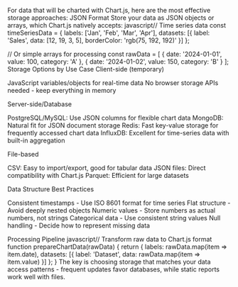 For data that will be charted with Chart.js, here are the most effective storage approaches:
JSON Format
Store your data as JSON objects or arrays, which Chart.js natively accepts:
javascript// Time series data
const timeSeriesData = {
  labels: ['Jan', 'Feb', 'Mar', 'Apr'],
  datasets: [{
    label: 'Sales',
    data: [12, 19, 3, 5],
    borderColor: 'rgb(75, 192, 192)'
  }]
};

// Or simple arrays for processing
const rawData = [
  { date: '2024-01-01', value: 100, category: 'A' },
  { date: '2024-01-02', value: 150, category: 'B' }
];
Storage Options by Use Case
Client-side (temporary)

JavaScript variables/objects for real-time data
No browser storage APIs needed - keep everything in memory

Server-side/Database

PostgreSQL/MySQL: Use JSON columns for flexible chart data
MongoDB: Natural fit for JSON document storage
Redis: Fast key-value storage for frequently accessed chart data
InfluxDB: Excellent for time-series data with built-in aggregation

File-based

CSV: Easy to import/export, good for tabular data
JSON files: Direct compatibility with Chart.js
Parquet: Efficient for large datasets

Data Structure Best Practices

Consistent timestamps - Use ISO 8601 format for time series
Flat structure - Avoid deeply nested objects
Numeric values - Store numbers as actual numbers, not strings
Categorical data - Use consistent string values
Null handling - Decide how to represent missing data

Processing Pipeline
javascript// Transform raw data to Chart.js format
function prepareChartData(rawData) {
  return {
    labels: rawData.map(item => item.date),
    datasets: [{
      label: 'Dataset',
      data: rawData.map(item => item.value)
    }]
  };
}
The key is choosing storage that matches your data access patterns - frequent updates favor databases, while static reports work well with files.
